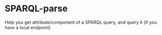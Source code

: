 # SPARQL-parse
Help you get attribute/component of a SPARQL query, and query it (if you have a local endpoint)
